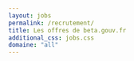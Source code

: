 ```yaml
---
layout: jobs
permalink: /recrutement/
title: Les offres de beta.gouv.fr
additional_css: jobs.css
domaine: "all"
---
```

